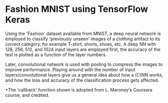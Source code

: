 # Fashion MNIST using TensorFlow Keras

Using the 'Fashion' dataset available from MNIST, a deep neural network is employed to classify 'previously unseen' images of a clothing artifact to its correct category, for example T-shirt, shorts, shoes, etc. A deep NN with 128, 256, 512, and 1024 input layers are employed first, the accuracy of the test is plotted as a function of the layer numbers.

Later, convolutional network is used with pooling to compress the images to improve performance. Playing around with the number of input layers/convolutional layers give us a general idea about how a (C)NN works, and how the loss and accuracy of the classification process gets affected. 

*The 'callback' function shown is adopted from L. Maroney's Coursera course, and credited.
